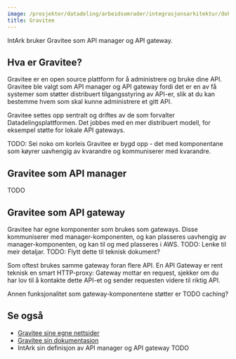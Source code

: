 ```yaml
---
image: /prosjekter/datadeling/arbeidsomrader/integrasjonsarkitektur/dokumentasjon/img/gravitee-logo.png
title: Gravitee
---
```


IntArk bruker Gravitee som API manager og API gateway.

## Hva er Gravitee?


Gravitee er en open source plattform for å administrere og bruke dine API. Gravitee ble valgt som API manager og API gateway fordi det er en av få systemer som støtter distribuert tilgangsstyring av API-er, slik at du kan bestemme hvem som skal kunne administrere et gitt API.


Gravitee settes opp sentralt og driftes av de som forvalter Datadelingsplattformen. Det jobbes med en mer distribuert modell, for eksempel støtte for lokale API gateways.


TODO: Sei noko om korleis Gravitee er bygd opp - det med komponentane som køyrer uavhengig av kvarandre og kommuniserer med kvarandre.


## Gravitee som API manager


TODO


## Gravitee som API gateway


Gravitee har egne komponenter som brukes som gateways. Disse kommuniserer med manager-komponenten, og kan plasseres uavhengig av manager-komponenten, og kan til og med plasseres i AWS. TODO: Lenke til meir detaljar. TODO: Flytt dette til teknisk dokument?


Som oftest brukes samme gateway foran flere API. En API Gateway er rent teknisk en smart HTTP-proxy: Gateway mottar en request, sjekker om du har lov til å kontakte dette API-et og sender requesten videre til riktig API.


Annen funksjonalitet som gateway-komponentene støtter er TODO caching?


## Se også


* [Gravitee sine egne nettsider](https://www.gravitee.io/)
* [Gravitee sin dokumentasjon](https://docs.gravitee.io/)
* IntArk sin definisjon av API manager og API gateway TODO
